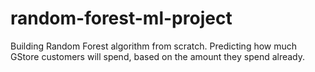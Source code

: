 # random-forest-ml-project
Building Random Forest algorithm from scratch. Predicting how much GStore customers will spend, based on the amount they spend already.
